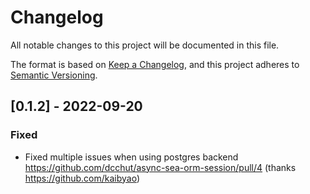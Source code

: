 # Changelog
All notable changes to this project will be documented in this file.

The format is based on [Keep a Changelog](https://keepachangelog.com/en/1.0.0/),
and this project adheres to [Semantic Versioning](https://semver.org/spec/v2.0.0.html).

## [0.1.2] - 2022-09-20
### Fixed
- Fixed multiple issues when using postgres backend https://github.com/dcchut/async-sea-orm-session/pull/4 (thanks https://github.com/kaibyao)